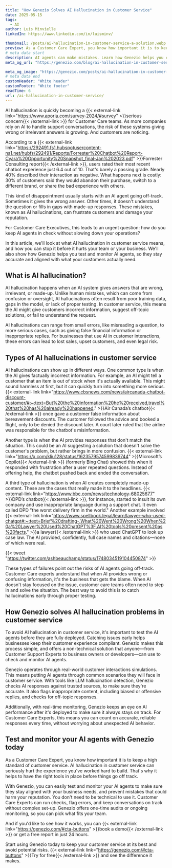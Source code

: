 ```yaml
---
title: "How Genezio Solves AI Hallucination in Customer Service"
date: 2025-05-15
tags:
  - AI
author: Luis Minvielle
linkedIn: https://www.linkedin.com/in/luisminv/

thumbnail: /posts/ai-hallucination-in-customer-service-a-solution.webp
preview: As a Customer Care Expert, you know how important it is to keep a high standard of customer service. AI hallucination in customer service can seriously hurt the experience you’ve worked hard to build. That’s why it helps to have the right tools in place before things go off track.
# meta data start
description: AI agents can make mistakes. Learn how Genezio helps you catch those errors for a better customer experience.
meta_og_url: "https://genezio.com/blog/ai-hallucination-in-customer-service/"

meta_og_image: "https://genezio.com/posts/ai-hallucination-in-customer-service-a-solution.webp"
# meta data end
customHeader: "White header"
customFooter: "White footer"
readTime: 6
url: /ai-hallucination-in-customer-service/
---
```


AI hallucination is quickly becoming a {{< external-link link="<https://www.aporia.com/survey-2024/#survey>" >}}serious concern{{< /external-link >}} for Customer Care teams. As more companies rely on AI to handle support conversations, the risk of these systems giving wrong or irrelevant answers is growing. And customers are noticing.

According to a {{< external-link link="<https://292491.fs1.hubspotusercontent-na1.net/hubfs/292491/Reports/Forrester%20Chatbot%20Report-Cyara%20Opportunity%20Snapshot_final-Jan%202023.pdf>" >}}Forrester Consulting report{{< /external-link >}}, users rated their most recent chatbot experience just 6.4 out of 10. That's barely a passing grade. Nearly 40% described their interaction as negative. What happens next is costly: 30% of customers said they would abandon their purchase, switch to a different brand, or share the bad experience with others.

This kind of disappointment usually starts with an AI agent going off-track. Sometimes it gives the wrong answer. Other times, it doesn't understand the question or fills in gaps with made-up responses. These mistakes, known as AI hallucinations, can frustrate customers and damage your reputation.

For Customer Care Executives, this leads to an urgent question: how do you keep AI agents in check without slowing down your operations?

In this article, we'll look at what AI hallucination in customer service means, and how you can stop it before it hurts your team or your business. We'll also show how Genezio helps you test and monitor AI agents, so they stay accurate and aligned with what your customers actually need.

## What is AI hallucination?

AI hallucination happens when an AI system gives answers that are wrong, irrelevant, or made-up. Unlike human mistakes, which can come from confusion or oversight, AI hallucinations often result from poor training data, gaps in the model, or lack of proper testing. In customer service, this means the AI might give customers incorrect information, suggest off-topic solutions, or fail to understand the request.

AI hallucinations can range from small errors, like misreading a question, to more serious cases, such as giving false financial information or inappropriate replies. For businesses that use AI in customer interactions, these errors can lead to lost sales, upset customers, and even legal risk.

## Types of AI hallucinations in customer service

AI hallucinations can show up in different ways. One common type is when the AI gives factually incorrect information. For example, an AI might tell a customer that an item is out of stock when it's actually available. This might sound harmless at first, but it can quickly turn into something more serious. {{< external-link link="<https://www.cbsnews.com/news/aircanada-chatbot-discount-customer/#:~:text=But%20the%20information%20he%20received,travel%20that%20has%20already%20happened>." >}}Air Canada’s chatbot{{< /external-link >}} once gave a customer false information about bereavement discounts. The customer followed the advice and booked a flight, only to be denied the discount later. A court later ruled that the airline was responsible for the chatbot's misinformation.

Another type is when the AI provides responses that don't match the situation. This could be an AI suggesting a solution that doesn't solve the customer's problem, but rather brings in more confusion. {{< external-link link="<https://x.com/kliu128/status/1623579574599839744>" >}}Microsoft’s Copilot{{< /external-link >}} (formerly Bing Chat) showed this when it responded with frustration after a user repeated questions. Instead of offering help, the chatbot pushed back and ended the conversation.

A third type of hallucination is when AI creates completely made-up content. These are the cases that really made it to the headlines. {{< external-link link="<https://www.bbc.com/news/technology-68025677>" >}}DPD’s chatbot{{< /external-link >}}, for instance, started to insult its own company and use inappropriate language during a support chat. It even called DPD "the worst delivery firm in the world." Another example involved {{< external-link link="<https://www.spellbook.legal/learn/lawyer-who-used-chatgpt#:~:text=Brief%20drafting-,What%20Went%20Wrong%20When%20a%20Lawyer%20Used%20ChatGPT%3F,AI%20tools%20present%20as%20facts>." >}}a lawyer{{< /external-link >}} who used ChatGPT to look up case law. The AI provided, confidently, full case names and citations—none of which were real.

{{< tweet "<https://twitter.com/ashbeauchamp/status/1748034519104450874>" >}}

These types of failures point out the risks of AI agents going off-track. Customer Care experts understand that when AI provides wrong or confusing information, it's the business that gets the blame. When AI doesn't stay focused on the issue, customer care teams often need to step in and solve the situation. The best way to avoid this is to catch hallucinations early through proper testing.

## How Genezio solves AI hallucination problems in customer service

To avoid AI hallucination in customer service, it's important to test the AI agents before they are fully deployed. Catching issues early helps businesses keep their customer experience compliant. Genezio makes this process simple, and offers a non-technical solution that anyone—from Customer Support Experts to business owners or developers—can use to check and monitor AI agents.

Genezio operates through real-world customer interactions simulations. This means putting AI agents through common scenarios they will face in customer service. With tools like LLM hallucination detection, Genezio checks AI responses against trusted sources, to make sure they're accurate. It also flags inappropriate content, including biased or offensive replies, and checks for off-topic responses.

Additionally, with real-time monitoring, Genezio keeps an eye on AI performance after it's deployed to make sure it always stays on track. For Customer Care Experts, this means you can count on accurate, reliable responses every time, without worrying about unexpected AI behavior.

## Test and monitor your AI agents with Genezio today

As a Customer Care Expert, you know how important it is to keep a high standard of customer service. AI hallucination in customer service can seriously hurt the experience you've worked hard to build. That's why it helps to have the right tools in place before things go off track.

With Genezio, you can easily test and monitor your AI agents to make sure they stay aligned with your business needs, and prevent mistakes that could harm your reputation. You don't need to be technical to use it. Customer Care Experts can run checks, flag errors, and keep conversations on track without complex set-up. Genezio offers one-time audits or ongoing monitoring, so you can pick what fits your team.

And if you'd like to see how it works, you can {{< external-link link="<https://genezio.com/#cta-buttons>" >}}book a demo{{< /external-link >}} or get a free report in just 24 hours.

Start using Genezio today to keep your customer service at its best and avoid potential risks. {{< external-link link="<https://genezio.com/#cta-buttons>" >}}Try for free{{< /external-link >}} and see the difference it makes.
